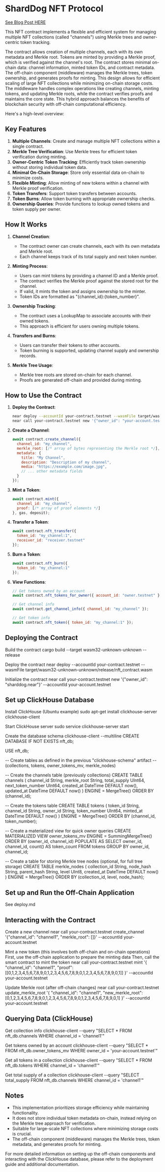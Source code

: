 # ShardDog NFT Protocol

[See Blog Post HERE](https://shard.dog/sharddog-protocol)

This NFT contract implements a flexible and efficient system for managing multiple NFT collections (called "channels") using Merkle trees and owner-centric token tracking. 

The contract allows creation of multiple channels, each with its own metadata and Merkle root. Tokens are minted by providing a Merkle proof, which is verified against the channel's root. The contract stores minimal on-chain data: channel information, minted token IDs, and contract metadata. The off-chain component (middleware) manages the Merkle trees, token ownership, and generates proofs for minting. This design allows for efficient scaling of large NFT collections while minimizing on-chain storage costs. The middleware handles complex operations like creating channels, minting tokens, and updating Merkle roots, while the contract verifies proofs and maintains the core state. This hybrid approach balances the benefits of blockchain security with off-chain computational efficiency.

Here's a high-level overview:

## Key Features

1. **Multiple Channels**: Create and manage multiple NFT collections within a single contract.
2. **Merkle Tree Verification**: Use Merkle trees for efficient token verification during minting.
3. **Owner-Centric Token Tracking**: Efficiently track token ownership without storing individual token data.
4. **Minimal On-Chain Storage**: Store only essential data on-chain to minimize costs.
5. **Flexible Minting**: Allow minting of new tokens within a channel with Merkle proof verification.
6. **Token Transfers**: Support token transfers between accounts.
7. **Token Burns**: Allow token burning with appropriate ownership checks.
8. **Ownership Queries**: Provide functions to lookup owned tokens and token supply per owner.

## How It Works

1. **Channel Creation**: 
   - The contract owner can create channels, each with its own metadata and Merkle root.
   - Each channel keeps track of its total supply and next token number.

2. **Minting Process**:
   - Users can mint tokens by providing a channel ID and a Merkle proof.
   - The contract verifies the Merkle proof against the stored root for the channel.
   - If valid, it mints the token and assigns ownership to the minter.
   - Token IDs are formatted as "{channel_id}:{token_number}".

3. **Ownership Tracking**:
   - The contract uses a LookupMap to associate accounts with their owned tokens.
   - This approach is efficient for users owning multiple tokens.

4. **Transfers and Burns**:
   - Users can transfer their tokens to other accounts.
   - Token burning is supported, updating channel supply and ownership records.

5. **Merkle Tree Usage**:
   - Merkle tree roots are stored on-chain for each channel.
   - Proofs are generated off-chain and provided during minting.

## How to Use the Contract

1. **Deploy the Contract**:
   ```bash
   near deploy --accountId your-contract.testnet --wasmFile target/wasm32-unknown-unknown/release/nft_contract.wasm
   near call your-contract.testnet new '{"owner_id": "your-account.testnet"}' --accountId your-account.testnet
   ```

2. **Create a Channel**:
   ```javascript
   await contract.create_channel({
     channel_id: "my_channel",
     merkle_root: [/* array of bytes representing the Merkle root */],
     metadata: {
       title: "My Channel",
       description: "Description of my channel",
       media: "https://example.com/image.jpg",
       // ... other metadata fields
     }
   });
   ```

3. **Mint a Token**:
   ```javascript
   await contract.mint({
     channel_id: "my_channel",
     proof: [/* array of proof elements */]
   }, gas, deposit);
   ```

4. **Transfer a Token**:
   ```javascript
   await contract.nft_transfer({
     token_id: "my_channel:1",
     receiver_id: "receiver.testnet"
   });
   ```

5. **Burn a Token**:
   ```javascript
   await contract.nft_burn({
     token_id: "my_channel:1"
   });
   ```

6. **View Functions**:
   ```javascript
   // Get tokens owned by an account
   await contract.nft_tokens_for_owner({ account_id: "owner.testnet" });
   
   // Get channel info
   await contract.get_channel_info({ channel_id: "my_channel" });
   
   // Get token info
   await contract.nft_token({ token_id: "my_channel:1" });
   ```

## Deploying the Contract

Build the contract
cargo build --target wasm32-unknown-unknown --release

Deploy the contract
near deploy --accountId your-contract.testnet --wasmFile target/wasm32-unknown-unknown/release/nft_contract.wasm

Initialize the contract
near call your-contract.testnet new '{"owner_id": "sharddog.near"}' --accountId your-account.testnet

## Set up ClickHouse Database

Install ClickHouse (Ubuntu example)
sudo apt-get install clickhouse-server clickhouse-client

Start ClickHouse server
sudo service clickhouse-server start

Create the database schema
clickhouse-client --multiline 
CREATE DATABASE IF NOT EXISTS nft_db;

USE nft_db;

-- Create tables as defined in the previous "clickhouse-schema" artifact
-- (collections, tokens, owner_tokens_mv, merkle_nodes)


-- Create the channels table (previously collections)
CREATE TABLE channels
(
    channel_id String,
    merkle_root String,
    total_supply UInt64,
    next_token_number UInt64,
    created_at DateTime DEFAULT now(),
    updated_at DateTime DEFAULT now()
)
ENGINE = MergeTree()
ORDER BY (channel_id);

-- Create the tokens table
CREATE TABLE tokens
(
    token_id String,
    channel_id String,
    owner_id String,
    token_number UInt64,
    minted_at DateTime DEFAULT now()
)
ENGINE = MergeTree()
ORDER BY (channel_id, token_number);

-- Create a materialized view for quick owner queries
CREATE MATERIALIZED VIEW owner_tokens_mv
ENGINE = SummingMergeTree()
ORDER BY (owner_id, channel_id)
POPULATE
AS SELECT
    owner_id,
    channel_id,
    count() AS token_count
FROM tokens
GROUP BY owner_id, channel_id;

-- Create a table for storing Merkle tree nodes (optional, for full tree storage)
CREATE TABLE merkle_nodes
(
    collection_id String,
    node_hash String,
    parent_hash String,
    level UInt8,
    created_at DateTime DEFAULT now()
)
ENGINE = MergeTree()
ORDER BY (collection_id, level, node_hash);


## Set up and Run the Off-Chain Application
See deploy.md

## Interacting with the Contract

Create a new channel
near call your-contract.testnet create_channel '{"channel_id": "channel1", "merkle_root": []}' --accountId your-account.testnet

Mint a new token (this involves both off-chain and on-chain operations)
First, use the off-chain application to prepare the minting data
Then, call the smart contract to mint the token
near call your-contract.testnet mint '{
  "channel_id": "channel1", 
  "proof": [[0,1,2,3,4,5,6,7,8,9,0,1,2,3,4,5,6,7,8,9,0,1,2,3,4,5,6,7,8,9,0,1]]
}' --accountId your-account.testnet

Update Merkle root (after off-chain changes)
near call your-contract.testnet update_merkle_root '{
  "channel_id": "channel1", 
  "new_merkle_root": [0,1,2,3,4,5,6,7,8,9,0,1,2,3,4,5,6,7,8,9,0,1,2,3,4,5,6,7,8,9,0,1]
}' --accountId your-account.testnet

## Querying Data (ClickHouse)

Get collection info
clickhouse-client --query "SELECT * FROM nft_db.channels WHERE channel_id = 'channel1'"

Get tokens owned by an account
clickhouse-client --query "SELECT * FROM nft_db.owner_tokens_mv WHERE owner_id = 'your-account.testnet'"

Get all tokens in a collection
clickhouse-client --query "SELECT * FROM nft_db.tokens WHERE channel_id = 'channel1'"

Get total supply of a collection
clickhouse-client --query "SELECT total_supply FROM nft_db.channels WHERE channel_id = 'channel1'"

## Notes

- This implementation prioritizes storage efficiency while maintaining functionality.
- It does not store individual token metadata on-chain, instead relying on the Merkle tree approach for verification.
- Suitable for large-scale NFT collections where minimizing storage costs is crucial.
- The off-chain component (middleware) manages the Merkle trees, token metadata, and generates proofs for minting.

For more detailed information on setting up the off-chain components and interacting with the ClickHouse database, please refer to the deployment guide and additional documentation.

